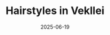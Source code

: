 ---
title: Hairstyles in Vekllei
fulltitle: Hairstyles in Vekllei
date: 2025-06-19
tags:
- 2025
characters: []
categories:
- infographics
- people & society
keywords:
- 2025
rgb: 246, 174, 143
url: /stories/hairstyle/
image: /images/fullres/hairstyle.jpg
caption: Notes on Vekllei hair length.
---